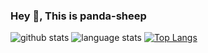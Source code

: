 ### Hey 👋, This is panda-sheep
![github stats](https://github-readme-stats.vercel.app/api?username=panda-sheep&show_icons=true&line_height=24&count_private=true&theme=dracula)
![language stats](https://github-readme-stats.vercel.app/api/top-langs/?username=panda-sheep&layout=compact&langs_count=8&theme=dracula)
[![Top Langs](https://github-readme-stats.vercel.app/api/top-langs/?username=panda-sheep&layout=compact)](https://github.com/anuraghazra/github-readme-stats)
